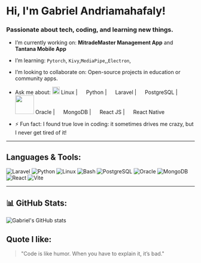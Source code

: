 
# Hi, I'm Gabriel Andriamahafaly!  
### Passionate about tech, coding, and learning new things.

- I’m currently working on: **MitradeMaster Management App** and **Tantana Mobile App**
- I’m learning: `Pytorch`, `Kivy`,`MediaPipe`,,`Electron`, 
- I’m looking to collaborate on: Open-source projects in education or community apps.
- Ask me about:
  <img src="https://img.shields.io/badge/- -FCC624?style=flat&logo=linux&logoColor=black" width="20" /> Linux |
  <img src="https://cdn.simpleicons.org/python/3776AB" width="15" /> Python |
  <img src="https://cdn.simpleicons.org/laravel/FF2D20" width="15" /> Laravel |
  <img src="https://cdn.simpleicons.org/postgresql/4169E1" width="15" /> PostgreSQL |
  <img src="https://img.shields.io/badge/-Oracle_DB-F80000?style=flat&logo=oracle&logoColor=white" width="50" /> Oracle |
  <img src="https://cdn.simpleicons.org/mongodb/47A248" width="15" /> MongoDB |
  <img src="https://cdn.simpleicons.org/react/61DAFB" width="15" /> React JS |
  <img src="https://cdn.simpleicons.org/react/61DAFB" width="15" /> React Native


- ⚡ Fun fact: I found true love in coding: it sometimes drives me crazy, but I never get tired of it!

---

## Languages & Tools:
![Laravel](https://img.shields.io/badge/-Laravel-red?style=flat&logo=laravel&logoColor=white)
![Python](https://img.shields.io/badge/-Python-3776AB?style=flat&logo=python&logoColor=white)
![Linux](https://img.shields.io/badge/-Linux-FCC624?style=flat&logo=linux&logoColor=black)
![Bash](https://img.shields.io/badge/-Bash-121011?style=flat&logo=gnu-bash&logoColor=white)
![PostgreSQL](https://img.shields.io/badge/-PostgreSQL-4169E1?style=flat&logo=postgresql&logoColor=white)
![Oracle](https://img.shields.io/badge/-Oracle_DB-F80000?style=flat&logo=oracle&logoColor=white)
![MongoDB](https://img.shields.io/badge/-MongoDB-47A248?style=flat&logo=mongodb&logoColor=white)
![React](https://img.shields.io/badge/-React-61DAFB?style=flat&logo=react&logoColor=black)
![Vite](https://img.shields.io/badge/-Vite-646CFF?style=flat&logo=vite&logoColor=yellow)

---

## 📊 GitHub Stats:
![Gabriel's GitHub stats](https://github-readme-stats.vercel.app/api?username=gestalkana&show_icons=true&theme=tokyonight)

## Quote I like:
> "Code is like humor. When you have to explain it, it’s bad."


<!--
## Hi there 👋

**gestalkana/gestalkana** is a ✨ _special_ ✨ repository because its `README.md` (this file) appears on your GitHub profile.

Here are some ideas to get you started:

- 🔭 I’m currently working on ...
- 🌱 I’m currently learning ...
- 👯 I’m looking to collaborate on ...
- 🤔 I’m looking for help with ...
- 💬 Ask me about ...
- 📫 How to reach me: ...
- 😄 Pronouns: ...
- ⚡ Fun fact: ...
-->
